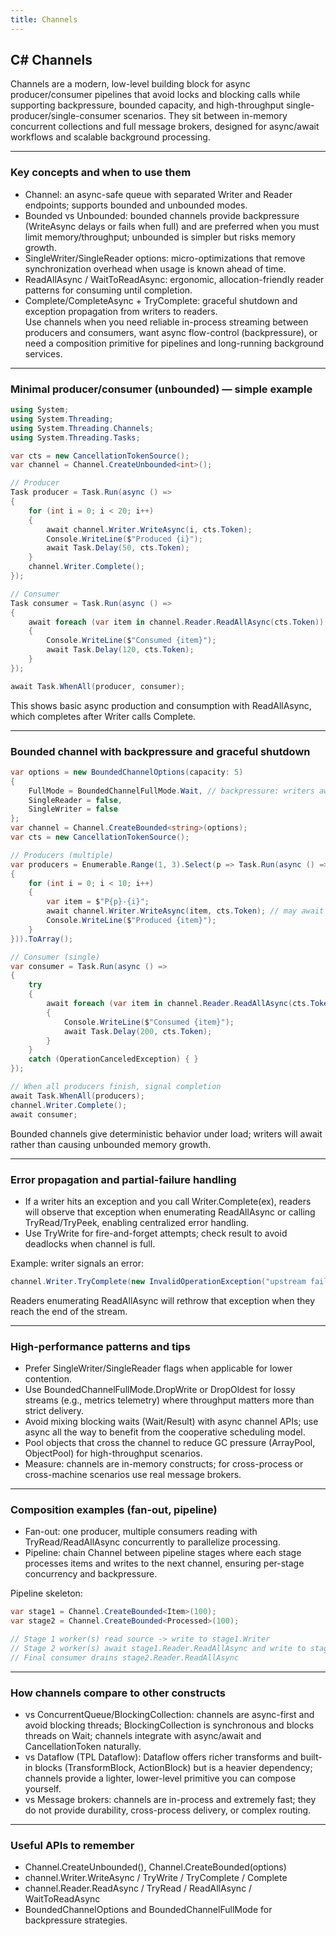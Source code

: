 ```yaml
---
title: Channels
---
```


## C# Channels

Channels are a modern, low-level building block for async producer/consumer
pipelines that avoid locks and blocking calls while supporting backpressure,
bounded capacity, and high-throughput single-producer/single-consumer scenarios.
They sit between in-memory concurrent collections and full message brokers,
designed for async/await workflows and scalable background processing.

---

### Key concepts and when to use them

- Channel<T>: an async-safe queue with separated Writer and Reader endpoints;
  supports bounded and unbounded modes.
- Bounded vs Unbounded: bounded channels provide backpressure (WriteAsync delays
  or fails when full) and are preferred when you must limit memory/throughput;
  unbounded is simpler but risks memory growth.
- SingleWriter/SingleReader options: micro-optimizations that remove
  synchronization overhead when usage is known ahead of time.
- ReadAllAsync / WaitToReadAsync: ergonomic, allocation-friendly reader patterns
  for consuming until completion.
- Complete/CompleteAsync + TryComplete: graceful shutdown and exception
  propagation from writers to readers.  
  Use channels when you need reliable in-process streaming between producers and
  consumers, want async flow-control (backpressure), or need a composition
  primitive for pipelines and long-running background services.

---

### Minimal producer/consumer (unbounded) — simple example

```csharp
using System;
using System.Threading;
using System.Threading.Channels;
using System.Threading.Tasks;

var cts = new CancellationTokenSource();
var channel = Channel.CreateUnbounded<int>();

// Producer
Task producer = Task.Run(async () =>
{
    for (int i = 0; i < 20; i++)
    {
        await channel.Writer.WriteAsync(i, cts.Token);
        Console.WriteLine($"Produced {i}");
        await Task.Delay(50, cts.Token);
    }
    channel.Writer.Complete();
});

// Consumer
Task consumer = Task.Run(async () =>
{
    await foreach (var item in channel.Reader.ReadAllAsync(cts.Token))
    {
        Console.WriteLine($"Consumed {item}");
        await Task.Delay(120, cts.Token);
    }
});

await Task.WhenAll(producer, consumer);
```

This shows basic async production and consumption with ReadAllAsync, which
completes after Writer calls Complete.

---

### Bounded channel with backpressure and graceful shutdown

```csharp
var options = new BoundedChannelOptions(capacity: 5)
{
    FullMode = BoundedChannelFullMode.Wait, // backpressure: writers await when full
    SingleReader = false,
    SingleWriter = false
};
var channel = Channel.CreateBounded<string>(options);
var cts = new CancellationTokenSource();

// Producers (multiple)
var producers = Enumerable.Range(1, 3).Select(p => Task.Run(async () =>
{
    for (int i = 0; i < 10; i++)
    {
        var item = $"P{p}-{i}";
        await channel.Writer.WriteAsync(item, cts.Token); // may await if channel is full
        Console.WriteLine($"Produced {item}");
    }
})).ToArray();

// Consumer (single)
var consumer = Task.Run(async () =>
{
    try
    {
        await foreach (var item in channel.Reader.ReadAllAsync(cts.Token))
        {
            Console.WriteLine($"Consumed {item}");
            await Task.Delay(200, cts.Token);
        }
    }
    catch (OperationCanceledException) { }
});

// When all producers finish, signal completion
await Task.WhenAll(producers);
channel.Writer.Complete();
await consumer;
```

Bounded channels give deterministic behavior under load; writers will await
rather than causing unbounded memory growth.

---

### Error propagation and partial-failure handling

- If a writer hits an exception and you call Writer.Complete(ex), readers will
  observe that exception when enumerating ReadAllAsync or calling
  TryRead/TryPeek, enabling centralized error handling.
- Use TryWrite for fire-and-forget attempts; check result to avoid deadlocks
  when channel is full.

Example: writer signals an error:

```csharp
channel.Writer.TryComplete(new InvalidOperationException("upstream failed"));
```

Readers enumerating ReadAllAsync will rethrow that exception when they reach the
end of the stream.

---

### High-performance patterns and tips

- Prefer SingleWriter/SingleReader flags when applicable for lower contention.
- Use BoundedChannelFullMode.DropWrite or DropOldest for lossy streams (e.g.,
  metrics telemetry) where throughput matters more than strict delivery.
- Avoid mixing blocking waits (Wait/Result) with async channel APIs; use async
  all the way to benefit from the cooperative scheduling model.
- Pool objects that cross the channel to reduce GC pressure (ArrayPool,
  ObjectPool) for high-throughput scenarios.
- Measure: channels are in-memory constructs; for cross-process or cross-machine
  scenarios use real message brokers.

---

### Composition examples (fan-out, pipeline)

- Fan-out: one producer, multiple consumers reading with TryRead/ReadAllAsync
  concurrently to parallelize processing.
- Pipeline: chain Channel<T> between pipeline stages where each stage processes
  items and writes to the next channel, ensuring per-stage concurrency and
  backpressure.

Pipeline skeleton:

```csharp
var stage1 = Channel.CreateBounded<Item>(100);
var stage2 = Channel.CreateBounded<Processed>(100);

// Stage 1 worker(s) read source -> write to stage1.Writer
// Stage 2 worker(s) await stage1.Reader.ReadAllAsync and write to stage2.Writer
// Final consumer drains stage2.Reader.ReadAllAsync
```

---

### How channels compare to other constructs

- vs ConcurrentQueue/BlockingCollection: channels are async-first and avoid
  blocking threads; BlockingCollection is synchronous and blocks threads on
  Wait; channels integrate with async/await and CancellationToken naturally.
- vs Dataflow (TPL Dataflow): Dataflow offers richer transforms and built-in
  blocks (TransformBlock, ActionBlock) but is a heavier dependency; channels
  provide a lighter, lower-level primitive you can compose yourself.
- vs Message brokers: channels are in-process and extremely fast; they do not
  provide durability, cross-process delivery, or complex routing.

---

### Useful APIs to remember

- Channel.CreateUnbounded<T>(), Channel.CreateBounded<T>(options)
- channel.Writer.WriteAsync / TryWrite / TryComplete / Complete
- channel.Reader.ReadAsync / TryRead / ReadAllAsync / WaitToReadAsync
- BoundedChannelOptions and BoundedChannelFullMode for backpressure strategies.
